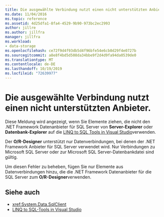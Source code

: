 ```yaml
---
title: Die ausgewählte Verbindung nutzt einen nicht unterstützten Anbieter.
ms.date: 11/04/2016
ms.topic: reference
ms.assetid: 4d25dfa1-8fa4-4529-9b90-973bc2ec2993
author: jillre
ms.author: jillfra
manager: jillfra
ms.workload:
- data-storage
ms.openlocfilehash: ce72f9d4f93db5d4f96bfe54e6cb0d29f4e0727b
ms.sourcegitcommit: a8e8f4bd5d508da34bbe9f2d4d9fa94da0539de0
ms.translationtype: MT
ms.contentlocale: de-DE
ms.lasthandoff: 10/19/2019
ms.locfileid: "72639977"
---
```

# <a name="the-selected-connection-uses-an-unsupported-database-provider"></a>Die ausgewählte Verbindung nutzt einen nicht unterstützten Anbieter.

Diese Meldung wird angezeigt, wenn Sie Elemente ziehen, die nicht den .NET Framework Datenanbieter für SQL Server von **Server-Explorer** oder **Datenbank-Explorer** auf die [LINQ to SQL Tools in Visual Studio](../data-tools/linq-to-sql-tools-in-visual-studio2.md)verwenden.

Der **O/R-Designer** unterstützt nur Datenverbindungen, bei denen der .NET Framework Anbieter für SQL Server verwendet wird. Nur Verbindungen zu Microsoft SQL Server oder zur Microsoft SQL Server-Datenbankdatei sind gültig.

Um diesen Fehler zu beheben, fügen Sie nur Elemente aus Datenverbindungen hinzu, die die .NET Framework Datenanbieter für die SQL Server zum **O/R-Designer**verwenden.

## <a name="see-also"></a>Siehe auch

- <xref:System.Data.SqlClient>
- [LINQ to SQL-Tools in Visual Studio](../data-tools/linq-to-sql-tools-in-visual-studio2.md)
